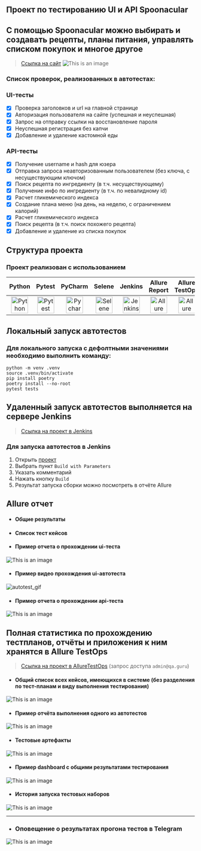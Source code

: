 <h2> Проект по тестированию UI и API Spoonacular 
<h2> С помощью Spoonacular можно выбирать и создавать рецепты, планы питания, управлять списком покупок и многое другое </h2>

> <a target="_blank" href="https://spoonacular.com/">Ссылка на сайт</a>
![This is an image](design/image/spoonacular.png)


<h3> Список проверок, реализованных в автотестах:</h3>

### UI-тесты
- [x] Проверка заголовков и url на главной странице
- [x] Авторизация пользователя на сайте (успешная и неуспешная)
- [x] Запрос на отправку ссылки на восстановление пароля
- [x] Неуспешная регистрация без капчи
- [x] Добавление и удаление кастомной еды

### API-тесты
- [x] Получение username и hash для юзера
- [x] Отправка запроса неавторизованным пользователем (без ключа, с несуществующим ключом)
- [x] Поиск рецепта по ингредиенту (в т.ч. несуществующему)
- [x] Получение инфо по ингредиенту (в т.ч. по невалидному id)
- [x] Расчет гликемического индекса
- [x] Создание плана меню (на день, на неделю, с ограничением калорий)
- [x] Расчет гликемического индекса
- [x] Поиск рецепта (в т.ч. поиск похожего рецепта)
- [x] Добавление и удаление из списка покупок

## Структура проекта
### Проект реализован с использованием
|                                      Python                                       |                                      Pytest                                       |                                       PyCharm                                       |                                   Selene                                    |                                       Jenkins                                       |                              Allure Report                               |                                      Allure TestOps                                      |                                   Telegram                                   |
|:---------------------------------------------------------------------------------:|:---------------------------------------------------------------------------------:|:-----------------------------------------------------------------------------------:|:---------------------------------------------------------------------------:|:-----------------------------------------------------------------------------------:|:------------------------------------------------------------------------:|:----------------------------------------------------------------------------------------:|:----------------------------------------------------------------------------:|
| <img src="/design/icons/python-original.svg" alt="Python" width="45" height="45"> | <img src="/design/icons/pytest-original.svg" alt="Pytest" width="45" height="45"> | <img src="/design/icons/intellij_pycharm.png" alt="Pycharm" width="45" height="45"> |  <img src="/design/icons/selene.png" alt="Selene" width="45" height="45">   | <img src="/design/icons/jenkins-original.svg" alt="Jenkins" width="45" height="45"> | <img src="/design/icons/allure.png" alt="Allure" width="45" height="45"> | <img src="/design/icons/allure_testops.png" alt="Allure TestOps" width="45" height="45"> | <img src="/design/icons/telegram.svg" alt="Telegram" width="45" height="45"> |


## Локальный запуск автотестов
### Для локального запуска с дефолтными значениями необходимо выполнить команду:
```
python -m venv .venv
source .venv/bin/activate
pip install poetry
poetry install --no-root
pytest tests
```

## Удаленный запуск автотестов выполняется на сервере Jenkins
> <a target="_blank" href="https://jenkins.autotests.cloud/job/spoonacular_test_project/">Ссылка на проект в Jenkins</a>

### Для запуска автотестов в Jenkins
1. Открыть <a target="_blank" href="https://jenkins.autotests.cloud/job/spoonacular_test_project/">проект</a>
2. Выбрать пункт `Build with Parameters`
3. Указать комментарий
4. Нажать кнопку `Build`
5. Результат запуска сборки можно посмотреть в отчёте Allure


## Allure отчет


* #### Общие результаты

* #### Список тест кейсов

* #### Пример отчета о прохождении ui-теста
![This is an image](design/image/ui_test_example.png)
* #### Пример видео прохождения ui-автотеста
![autotest_gif](design/image/test.gif)
* #### Пример отчета о прохождении api-теста
![This is an image](design/image/api_test_example.png)

## Полная статистика по прохождению тестпланов, отчёты и приложения к ним хранятся в Allure TestOps
> <a target="_blank" href="https://allure.autotests.cloud/project/4097/dashboards">Ссылка на проект в AllureTestOps</a> (запрос доступа `admin@qa.guru`)

* #### Общий список всех кейсов, имеющихся в системе (без разделения по тест-планам и виду выполнения тестирования)
![This is an image](design/image/test_ops_testcases.png)

* #### Пример отчёта выполнения одного из автотестов
![This is an image](design/image/test_ops_example_test.png)

* #### Тестовые артефакты
![This is an image](design/image/test_ops_artefacts.png)

* #### Пример dashboard с общими результатами тестирования
![This is an image](design/image/dashboard.png)

* #### История запуска тестовых наборов
![This is an image](design/image/launch_history.png)

----
* ### Оповещение о результатах прогона тестов в Telegram
![This is an image](design/image/tg_notification.png)



